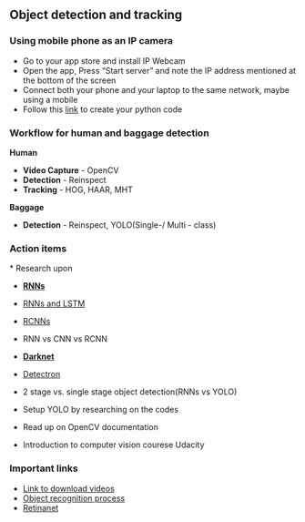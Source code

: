 <h2>Object detection and tracking</h2>


<h3>Using mobile phone as an IP camera</h3>

* Go to your app store and install IP Webcam
* Open the app, Press “Start server” and note the IP address mentioned at the bottom of the screen
* Connect both your phone and your laptop to the same network, maybe using a mobile 
* Follow this [link](https://www.hackster.io/peter-lunk/how-to-use-the-android-ip-webcam-app-with-python-opencv-45f28f) to create your python code



<h3>Workflow for human and baggage detection</h3>

**Human**
* **Video Capture** - OpenCV
* **Detection** - Reinspect
* **Tracking** - HOG, HAAR, MHT

**Baggage**
* **Detection** - Reinspect, YOLO(Single-/ Multi - class)

<h3>Action items</h3> 
* Research upon

  * [**RNNs**](https://wiki.tum.de/display/lfdv/Recurrent+Neural+Networks+-+Combination+of+RNN+and+CNN)
  * [RNNs and LSTM](https://en.wikipedia.org/wiki/Recurrent_neural_network)
  * [RCNNs](https://towardsdatascience.com/learn-rcnns-with-this-toy-dataset-be19dce380ec)
  * RNN vs CNN vs RCNN
  * [**Darknet**](https://pjreddie.com/darknet/)
  * [Detectron](https://github.com/facebookresearch/Detectron)
  * 2 stage vs. single stage object detection(RNNs vs YOLO)

* Setup YOLO by researching on the codes
* Read up on OpenCV documentation
* Introduction to computer vision courese Udacity


<h3>Important links</h3>

* [Link to download videos](https://www.videezy.com/)
* [Object recognition process](https://www.quora.com/Computer-Vision-What-are-the-fastest-object-recognition-algorithms-in-Python)
* [Retinanet](https://www.youtube.com/watch?v=44tlnmmt3h0)

